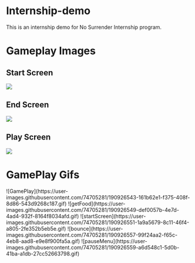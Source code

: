 # Internship-demo
This is an internship demo for No Surrender Internship program.
<h1>Gameplay Images</h1>
<h2>Start Screen</h2>
<img src = "https://user-images.githubusercontent.com/74705281/190926135-95c7c8ce-9a8f-47ae-bb11-9032e8e65059.jpg">
<h2>End Screen</h2>
<img src = "https://user-images.githubusercontent.com/74705281/190926180-51e29e66-18c8-4c25-a2c2-746f72ef9640.jpg">
<h2>Play Screen</h2>
<img src = "https://user-images.githubusercontent.com/74705281/190926204-0221ab99-711a-43a5-930d-403aa3ca1fdb.jpg">

<h1>GamePlay Gifs </h1>
![GamePlay](https://user-images.githubusercontent.com/74705281/190926543-161b62e1-f375-408f-8d86-543d9268c187.gif)
![getFood](https://user-images.githubusercontent.com/74705281/190926549-def0057b-4e7d-4ad4-932f-8164f8034afd.gif)
![startScreen](https://user-images.githubusercontent.com/74705281/190926551-1a9a5679-8c11-46f4-a805-2fe352b5eb5e.gif)
![bounce](https://user-images.githubusercontent.com/74705281/190926557-99f24aa2-f65c-4eb8-aad8-e9e8f900fa5a.gif)
![pauseMenu](https://user-images.githubusercontent.com/74705281/190926559-a6d548c1-5d0b-41ba-a1db-27cc52663798.gif)
